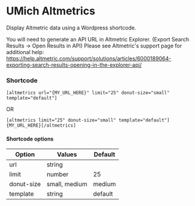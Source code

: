# UMich Altmetrics
Display Altmetric data using a Wordpress shortcode.

You will need to generate an API URL in Altmetric Explorer. (Export Search Results -> Open Results in API) Please see Altmetric's support page for additional help: https://help.altmetric.com/support/solutions/articles/6000189064-exporting-search-results-opening-in-the-explorer-api/

### Shortcode
```
[altmetrics url="{MY_URL_HERE}" limit="25" donut-size="small" template="default"]
```
OR
```
[altmetrics limit="25" donut-size="small" template="default"]{MY_URL_HERE}[/altmetrics]
```

#### Shortcode options
| Option     | Values        | Default |
| ---------- | ------------- | ------- |
| url        | string        |         |
| limit      | number        | 25      |
| donut-size | small, medium | medium  |
| template   | string        | default |
